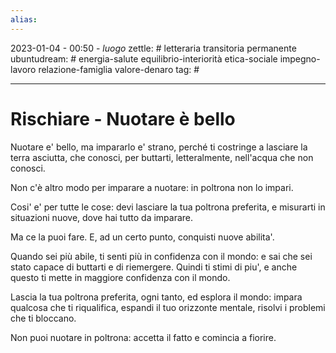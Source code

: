 ```yaml
---
alias: 
---
```

2023-01-04 - 00:50 - *luogo*
zettle: # letteraria transitoria permanente
ubuntudream: # energia-salute equilibrio-interiorità etica-sociale impegno-lavoro relazione-famiglia valore-denaro 
tag: #

---
# Rischiare - Nuotare è bello

Nuotare e' bello, ma impararlo e' strano, perché ti costringe a lasciare la terra asciutta, che conosci, per buttarti, letteralmente, nell'acqua che non conosci.

Non c'è altro modo per imparare a nuotare: in poltrona non lo impari.

Cosi' e' per tutte le cose: devi lasciare la tua poltrona preferita, e misurarti in situazioni nuove, dove hai tutto da imparare.

Ma ce la puoi fare. E, ad un certo punto, conquisti nuove abilita'.

Quando sei più abile, ti senti più in confidenza con il mondo: e sai che sei stato capace di buttarti e di riemergere. Quindi ti stimi di piu', e anche questo ti mette in maggiore confidenza con il mondo.

Lascia la tua poltrona preferita, ogni tanto, ed esplora il mondo: impara qualcosa che ti riqualifica, espandi il tuo orizzonte mentale, risolvi i problemi che ti bloccano.

Non puoi nuotare in poltrona: accetta il fatto e comincia a fiorire.
